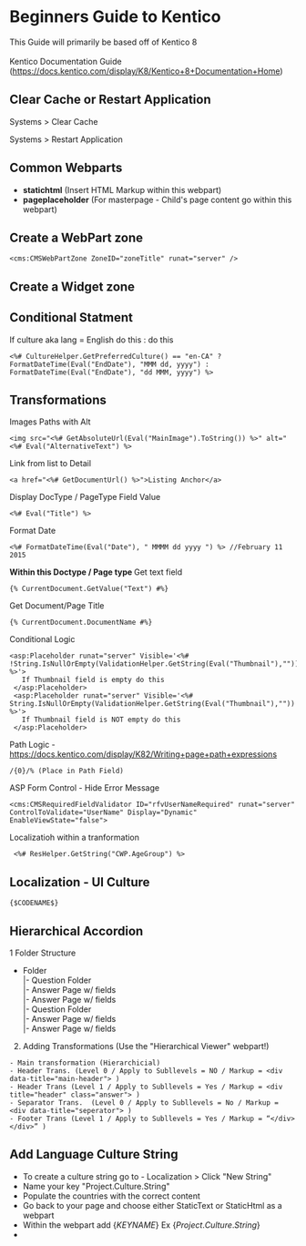 Beginners Guide to Kentico
=============================

This Guide will primarily be based off of Kentico 8
<br>
<br>
Kentico Documentation Guide (https://docs.kentico.com/display/K8/Kentico+8+Documentation+Home)

Clear Cache or Restart Application
--------- 
<p>Systems > Clear Cache</p>
<p>Systems > Restart Application</p>

Common Webparts
--------- 
- __statichtml__ (Insert HTML Markup within this webpart)
- __pageplaceholder__ (For masterpage - Child's page content go within this webpart)



Create a WebPart zone
--------

```
<cms:CMSWebPartZone ZoneID="zoneTitle" runat="server" />
```
Create a Widget zone
--------



Conditional Statment
--------
If culture aka lang = English do this : do this
```
<%# CultureHelper.GetPreferredCulture() == "en-CA" ? FormatDateTime(Eval("EndDate"), "MMM dd, yyyy") : FormatDateTime(Eval("EndDate"), "dd MMM, yyyy") %>

```
Transformations
--------
Images Paths with Alt
```
<img src="<%# GetAbsoluteUrl(Eval("MainImage").ToString()) %>" alt="<%# Eval("AlternativeText") %>
```
Link from list to Detail
```
<a href="<%# GetDocumentUrl() %>">Listing Anchor</a>
```
Display DocType / PageType Field Value
```
<%# Eval("Title") %>
```
Format Date
```
<%# FormatDateTime(Eval("Date"), " MMMM dd yyyy ") %> //February 11 2015 
```
<strong>Within this Doctype / Page type </strong>
Get text field 
```
{% CurrentDocument.GetValue("Text") #%}
```
Get Document/Page Title
```
{% CurrentDocument.DocumentName #%}
```
Conditional Logic
```
<asp:Placeholder runat="server" Visible='<%# !String.IsNullOrEmpty(ValidationHelper.GetString(Eval("Thumbnail"),"")) %>'>  
   If Thumbnail field is empty do this
 </asp:Placeholder>
 <asp:Placeholder runat="server" Visible='<%# String.IsNullOrEmpty(ValidationHelper.GetString(Eval("Thumbnail"),"")) %>'>  
   If Thumbnail field is NOT empty do this
 </asp:Placeholder>
```

Path Logic - https://docs.kentico.com/display/K82/Writing+page+path+expressions
```
/{0}/% (Place in Path Field)
```

ASP Form Control - Hide Error Message
```
<cms:CMSRequiredFieldValidator ID="rfvUserNameRequired" runat="server" ControlToValidate="UserName" Display="Dynamic" EnableViewState="false">
```

Localizatioh within a tranformation
```
 <%# ResHelper.GetString("CWP.AgeGroup") %>
```

Localization - UI Culture
--------
```
{$CODENAME$}
```

Hierarchical Accordion
--------
1 Folder Structure

- Folder <br>
  |- Question Folder <br>
     |- Answer Page w/ fields <br>
     |- Answer Page w/ fields <br>
  |- Question Folder <br>
     |- Answer Page w/ fields <br>
     |- Answer Page w/ fields <br>

2.	Adding Transformations (Use the "Hierarchical Viewer" webpart!)
```
- Main transformation (Hierarchicial)
- Header Trans. (Level 0 / Apply to Subllevels = NO / Markup = <div data-title="main-header"> )
- Header Trans (Level 1 / Apply to Subllevels = Yes / Markup = <div title="header" class="answer"> )
- Separator Trans.  (Level 0 / Apply to Subllevels = No / Markup = <div data-title="seperator"> )
- Footer Trans (Level 1 / Apply to Subllevels = Yes / Markup = “</div> </div>” )
```


Add Language Culture String
--------

- To create a culture string go to - Localization > Click "New String"
- Name your key "Project.Culture.String"
- Populate the countries with the correct content
- Go back to your page and choose either StaticText or StaticHtml as a webpart
- Within the webpart add {$KEYNAME$} Ex {$Project.Culture.String$}
-

